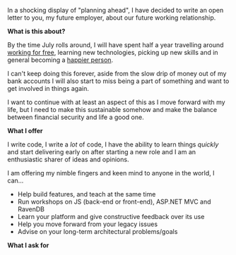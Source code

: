 In a shocking display of "planning ahead", I have decided to write an open letter to you, my future employer, about our future working relationship.

**What is this about?**

By the time July rolls around, I will have spent half a year travelling around [working for free](/entries/i-am-not-looking-for-a-job.html), learning new technologies, picking up new skills and in general becoming a [happier person](/entries/a-note-on-working-hours-and-working-at-home.html).

I can't keep doing this forever, aside from the slow drip of money out of my bank accounts I will also start to miss being a part of something and want to get involved in things again.

I want to continue with at least an aspect of this as I move forward with my life, but I need to make this sustainable somehow and make the balance between financial security and life a good one.

**What I offer**

I write code, I write a *lot* of code, I have the ability to learn things *quickly* and start delivering early on after starting a new role and I am an enthusiastic sharer of ideas and opinions.

I am offering my nimble fingers and keen mind to anyone in the world, I can...

- Help build features, and teach at the same time
- Run workshops on JS (back-end or front-end), ASP.NET MVC and RavenDB
- Learn your platform and give constructive feedback over its use
- Help you move forward from your legacy issues
- Advise on your long-term architectural problems/goals

**What I ask for**


